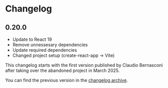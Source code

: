 # Changelog

## 0.20.0
- Update to React 19
- Remove unnessesary dependencies
- Update required dependencies
- Changed project setup (create-react-app -> Vite)

This changelog starts with the first version published by Claudio Bernasconi after taking over the abandoned project in March 2025.

You can find the previous version in the [changelog archive](/CHANGELOG_ARCHIVE.md).